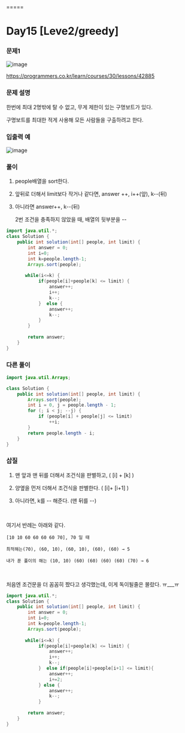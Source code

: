 =====
# Day15 [Leve2/greedy]
### 문제1
![image](https://user-images.githubusercontent.com/45223821/109821851-bedd6700-7c79-11eb-8801-f5d69830c203.png)

<https://programmers.co.kr/learn/courses/30/lessons/42885>

### 문제 설명
한번에 최대 2명밖에 탈 수 없고, 무게 제한이 있는 구명보트가 있다.

구명보트를 최대한 적게 사용해 모든 사람들을 구출하려고 한다.

### 입출력 예
![image](https://user-images.githubusercontent.com/45223821/109821907-cd2b8300-7c79-11eb-8a5a-f600d67c1cff.png)


### 풀이
1. people배열을 sort한다.

2. 앞뒤로 더해서 limit보다 작거나 같다면, answer ++, i++(앞), k--(뒤)

3. 아니라면 answer++, k--(뒤)

    2번 조건을 충족하지 않았을 때, 배열의 뒷부분을 --
```java
import java.util.*;
class Solution {
    public int solution(int[] people, int limit) {
        int answer = 0;
        int i=0;
        int k=people.length-1;
        Arrays.sort(people);
        
       while(i<=k) {
        	if(people[i]+people[k] <= limit) {
        		answer++;
        		i++;
        		k--;
        	}  else {
        		answer++;
        		k--;
        	}
        }
        
        return answer;
    }
}
```
### 다른 풀이
```java
import java.util.Arrays;

class Solution {
    public int solution(int[] people, int limit) {
        Arrays.sort(people);
        int i = 0, j = people.length - 1;
        for (; i < j; --j) {
            if (people[i] + people[j] <= limit)
                ++i;
        }
        return people.length - i;
    }
}
```

### 삽질
1. 맨 앞과 맨 뒤를 더해서 조건식을 판별하고, ( [i] + [k] )

2. 양옆을 먼저 더해서 조건식을 판별한다. ( [i]+ [i+1] )

3. 아니라면, k를 -- 해준다. (맨 뒤를 --)

​

여기서 반례는 아래와 같다.

    [10 10 60 60 60 60 70], 70 일 때

    최적해는(70), (60, 10), (60, 10), (60), (60) → 5

    내가 푼 풀이의 해는 (10, 10) (60) (60) (60) (60) (70) → 6

​

처음엔 조건문을 더 꼼꼼히 짰다고 생각했는데, 이게 독이될줄은 몰랐다. ㅠ___ㅠ
```java
import java.util.*;
class Solution {
    public int solution(int[] people, int limit) {
        int answer = 0;
        int i=0;
        int k=people.length-1;
        Arrays.sort(people);
        
       while(i<=k) {
        	if(people[i]+people[k] <= limit) {
        		answer++;
        		i++;
        		k--;
        	}  else if(people[i]+people[i+1] <= limit){
        		answer++;
        		i+=2;
        	} else {
        		answer++;
        		k--;
        	}
        
        return answer;
    }
}
```